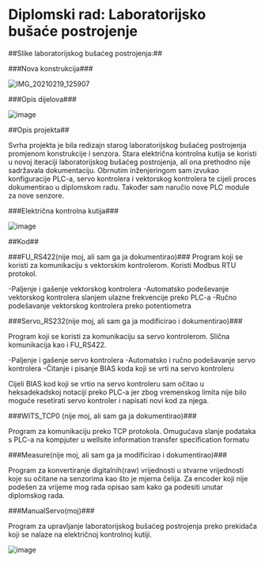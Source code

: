 #  Diplomski rad: Laboratorijsko bušaće postrojenje

##Slike laboratorijskog bušaćeg postrojenja:##

###Nova konstrukcija###

![IMG_20210219_125907](https://user-images.githubusercontent.com/59419133/145835334-f8267140-ce56-41ad-9ddf-9861950c7d10.jpg)

###Opis dijelova###

![image](https://user-images.githubusercontent.com/59419133/145835729-65884c01-6d11-489e-9e94-1a759d025e3f.png)

##Opis projekta##

Svrha projekta je bila redizajn starog laboratorijskog bušaćeg postrojenja promjenom konstrukcije i senzora. Stara električna kontrolna kutija se koristi u novoj iteraciji laboratorijskog bušaćeg postrojenja, ali ona prethodno nije sadržavala dokumentaciju. Obrnutim inženjeringom sam izvukao konfiguracije PLC-a, servo kontrolera i vektorskog kontrolera te cijeli proces dokumentirao u diplomskom radu. Također sam naručio nove PLC module za nove senzore.

###Električna kontrolna kutija###

![image](https://user-images.githubusercontent.com/59419133/145836951-e8f94065-86b0-4b75-b82b-3761c6ed6564.png)

##Kod##

###FU_RS422(nije moj, ali sam ga ja dokumentirao)###
Program koji se koristi za komunikaciju s vektorskim kontrolerom. Koristi Modbus RTU protokol. 

-Paljenje i gašenje vektorskog kontrolera
-Automatsko podeševanje vektorskog kontrolera slanjem ulazne frekvencije preko PLC-a
-Ručno podešavanje vektorskog kontrolera preko potentiometra

###Servo_RS232(nije moj, ali sam ga ja modificirao i dokumentirao)###

Program koji se koristi za komunikaciju sa servo kontrolerom. Slična komunikacija kao i FU_RS422.

-Paljenje i gašenje servo kontrolera
-Automatsko i ručno podešavanje servo kontrolera
-Čitanje i pisanje BIAS koda koji se vrti na servo kontroleru

Cijeli BIAS kod koji se vrtio na servo kontroleru sam očitao u heksadekadskoj notaciji preko PLC-a jer zbog vremenskog limita nije bilo moguće resetirati servo kontroler i napisati novi kod za njega.

###WITS_TCP0 (nije moj, ali sam ga ja dokumentirao)###

Program za komunikaciju preko TCP protokola. Omugućava slanje podataka s PLC-a na kompjuter u wellsite information transfer specification formatu

###Measure(nije moj, ali sam ga ja modificirao i dokumentirao)###

Program za konvertiranje digitalnih(raw) vrijednosti u stvarne vrijednosti koje su očitane na senzorima kao što je mjerna čelija.
Za encoder koji nije podešen za vrijeme mog rada opisao sam kako ga podesiti unutar diplomskog rada.

###ManualServo(moj)###

Program za upravljanje laboratorijskog bušaćeg postrojenja preko prekidača koji se nalaze na električnoj kontrolnoj kutiji.

![image](https://user-images.githubusercontent.com/59419133/145840664-817a23b7-5e1e-4f09-87b3-31a1e3b904e6.png)

